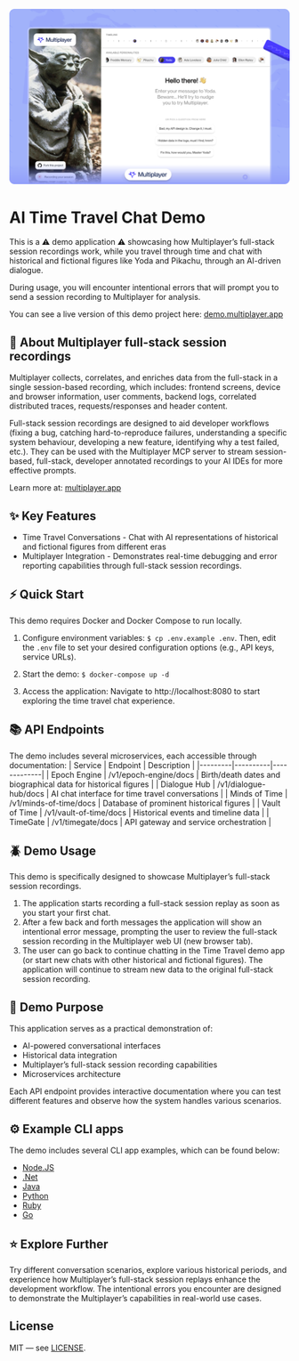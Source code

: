 ![Description](./docs/img/opengraph.png)

# AI Time Travel Chat Demo

This is a ⚠️ demo application ⚠️ showcasing how Multiplayer’s full-stack session recordings work, while you travel through time and chat with historical and fictional figures like Yoda and Pikachu, through an AI-driven dialogue.

During usage, you will encounter intentional errors that will prompt you to send a session recording to Multiplayer for analysis.

You can see a live version of this demo project here: [demo.multiplayer.app](https://demo.multiplayer.app)

## 🎥 About Multiplayer full-stack session recordings

Multiplayer collects, correlates, and enriches data from the full-stack in a single session-based recording, which includes: frontend screens, device and browser information, user comments, backend logs, correlated distributed traces, requests/responses and header content.

Full-stack session recordings are designed to aid developer workflows (fixing a bug, catching hard-to-reproduce failures, understanding a specific system behaviour, developing a new feature, identifying why a test failed, etc.). They can be used with the Multiplayer MCP server to stream session-based, full-stack, developer annotated recordings to your AI IDEs for more effective prompts.

Learn more at: [multiplayer.app](https://multiplayer.app)

## ✨ Key Features

- Time Travel Conversations - Chat with AI representations of historical and fictional figures from different eras
- Multiplayer Integration - Demonstrates real-time debugging and error reporting capabilities through full-stack session recordings.

## ⚡️ Quick Start

This demo requires Docker and Docker Compose to run locally.

1. Configure environment variables:
   `$ cp .env.example .env`.
   Then, edit the `.env` file to set your desired configuration options (e.g., API keys, service URLs).

2. Start the demo:
   `$ docker-compose up -d`

3. Access the application:
   Navigate to http://localhost:8080 to start exploring the time travel chat experience.

## 📚 API Endpoints

The demo includes several microservices, each accessible through documentation:
| Service | Endpoint | Description |
|---------|----------|-------------|
| Epoch Engine | /v1/epoch-engine/docs | Birth/death dates and biographical data for historical figures |
| Dialogue Hub | /v1/dialogue-hub/docs | AI chat interface for time travel conversations |
| Minds of Time | /v1/minds-of-time/docs | Database of prominent historical figures |
| Vault of Time | /v1/vault-of-time/docs | Historical events and timeline data |
| TimeGate | /v1/timegate/docs | API gateway and service orchestration |

## 🪲 Demo Usage

This demo is specifically designed to showcase Multiplayer’s full-stack session recordings.

1. The application starts recording a full-stack session replay as soon as you start your first chat.
2. After a few back and forth messages the application will show an intentional error message, prompting the user to review the full-stack session recording in the Multiplayer web UI (new browser tab).
3. The user can go back to continue chatting in the Time Travel demo app (or start new chats with other historical and fictional figures). The application will continue to stream new data to the original full-stack session recording.

## 📖 Demo Purpose

This application serves as a practical demonstration of:

- AI-powered conversational interfaces
- Historical data integration
- Multiplayer’s full-stack session recording capabilities
- Microservices architecture

Each API endpoint provides interactive documentation where you can test different features and observe how the system handles various scenarios.

## ⚙️ Example CLI apps

The demo includes several CLI app examples, which can be found below:

- [Node.JS](./clients/nodejs-cli-app/)
- [.Net](./clients/dotnet-cli-app/)
- [Java](./clients/java-cli-app/)
- [Python](./clients/python-cli-app/)
- [Ruby](./clients/ruby-cli-app/)
- [Go](./clients/go-cli-app/)

## ⭐ Explore Further

Try different conversation scenarios, explore various historical periods, and experience how Multiplayer’s full-stack session replays enhance the development workflow. The intentional errors you encounter are designed to demonstrate the Multiplayer’s capabilities in real-world use cases.

## License

MIT — see [LICENSE](./LICENSE).
